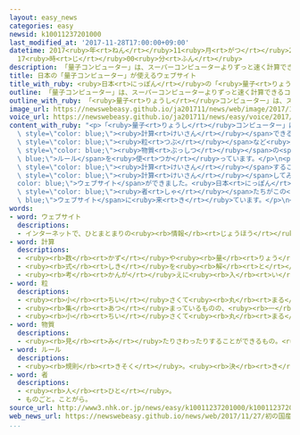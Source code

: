 ```yaml
---
layout: easy_news
categories: easy
newsid: k10011237201000
last_modified_at: '2017-11-28T17:00:00+09:00'
datetime: 2017<ruby>年<rt>ねん</rt></ruby>11<ruby>月<rt>がつ</rt></ruby>28<ruby>日<rt>にち</rt></ruby>
  17<ruby>時<rt>じ</rt></ruby>00<ruby>分<rt>ふん</rt></ruby>
description: 「量子コンピューター」は、スーパーコンピューターよりずっと速く計算できるコンピューターです。
title: 日本の「量子コンピューター」が使えるウェブサイト
title_with_ruby: <ruby>日本<rt>にっぽん</rt></ruby>の「<ruby>量子<rt>りょうし</rt></ruby>コンピューター」が<ruby>使<rt>つか</rt></ruby>えるウェブサイト
outline: 「量子コンピューター」は、スーパーコンピューターよりずっと速く計算できるコンピューターです。
outline_with_ruby: 「<ruby>量子<rt>りょうし</rt></ruby>コンピューター」は、スーパーコンピューターよりずっと<ruby>速<rt>はや</rt></ruby>く<ruby>計算<rt>けいさん</rt></ruby>できるコンピューターです。
image_url: https://newswebeasy.github.io/ja201711/news/web/image/2017/11/27/K10011237201_1711271813_1711271827_01_03.jpg
voice_url: https://newswebeasy.github.io/ja201711/news/easy/voice/2017/11/28/k10011237201000.mp3
content_with_ruby: "<p>「<ruby>量子<rt>りょうし</rt></ruby>コンピューター」は、スーパーコンピューターよりずっと<ruby>速<rt>はや</rt></ruby>く<span\
  \ style=\"color: blue;\"><ruby>計算<rt>けいさん</rt></ruby></span>できるコンピューターです。<ruby>光<rt>ひかり</rt></ruby>の<span\
  \ style=\"color: blue;\"><ruby>粒<rt>つぶ</rt></ruby></span>など<ruby>量子<rt>りょうし</rt></ruby>という<span\
  \ style=\"color: blue;\"><ruby>物質<rt>ぶっしつ</rt></ruby></span>の<span style=\"color:\
  \ blue;\">ルール</span>を<ruby>使<rt>つか</rt></ruby>っています。</p>\n<p>ＮＴＴや<ruby>国立情報学研究所<rt>こくりつじょうほうがくけんきゅうじょ</rt></ruby>などは、<ruby>日本<rt>にっぽん</rt></ruby>で<ruby>初<rt>はじ</rt></ruby>めて<ruby>量子<rt>りょうし</rt></ruby>コンピューターを<ruby>作<rt>つく</rt></ruby>りました。ＮＴＴなどによると、スーパーコンピューターの１００<ruby>倍<rt>ばい</rt></ruby><ruby>速<rt>はや</rt></ruby>く<span\
  \ style=\"color: blue;\"><ruby>計算<rt>けいさん</rt></ruby></span>することもできます。</p>\n<p>２７<ruby>日<rt>にち</rt></ruby>、インターネットを<ruby>使<rt>つか</rt></ruby>ってこのコンピューターで<span\
  \ style=\"color: blue;\"><ruby>計算<rt>けいさん</rt></ruby></span>してみることができる<span style=\"\
  color: blue;\">ウェブサイト</span>ができました。<ruby>日本<rt>にっぽん</rt></ruby>だけではなくて、アメリカ、ロシア、<ruby>中国<rt>ちゅうごく</rt></ruby>など<ruby>世界<rt>せかい</rt></ruby>の<ruby>研究<rt>けんきゅう</rt></ruby><span\
  \ style=\"color: blue;\"><ruby>者<rt>しゃ</rt></ruby></span>たちがこの<span style=\"color:\
  \ blue;\">ウェブサイト</span>に<ruby>来<rt>き</rt></ruby>ています。</p>\n<p></p>\n<p></p>"
words:
- word: ウェブサイト
  descriptions:
  - インターネットで、ひとまとまりの<ruby><rb>情報</rb><rt>じょうほう</rt></ruby>が<ruby><rb>置</rb><rt>お</rt></ruby>かれている<ruby><rb>場所</rb><rt>ばしょ</rt></ruby>。サイト。
- word: 計算
  descriptions:
  - <ruby><rb>数</rb><rt>かず</rt></ruby>や<ruby><rb>量</rb><rt>りょう</rt></ruby>を<ruby><rb>数</rb><rt>かぞ</rt></ruby>えること。
  - <ruby><rb>式</rb><rt>しき</rt></ruby>を<ruby><rb>解</rb><rt>と</rt></ruby>いて、<ruby><rb>答</rb><rt>こた</rt></ruby>えを<ruby><rb>出</rb><rt>だ</rt></ruby>すこと。
  - <ruby><rb>考</rb><rt>かんが</rt></ruby>えに<ruby><rb>入</rb><rt>い</rt></ruby>れておくこと。
- word: 粒
  descriptions:
  - <ruby><rb>小</rb><rt>ちい</rt></ruby>さくて<ruby><rb>丸</rb><rt>まる</rt></ruby>いもの。
  - <ruby><rb>集</rb><rt>あつ</rt></ruby>まっているものの、<ruby><rb>一</rb><rt>ひと</rt></ruby>つ<ruby><rb>一</rb><rt>ひと</rt></ruby>つの<ruby><rb>質</rb><rt>しつ</rt></ruby>や<ruby><rb>大</rb><rt>おお</rt></ruby>きさ。
  - <ruby><rb>小</rb><rt>ちい</rt></ruby>さくて<ruby><rb>丸</rb><rt>まる</rt></ruby>いものを<ruby><rb>数</rb><rt>かぞ</rt></ruby>えることば。
- word: 物質
  descriptions:
  - <ruby><rb>見</rb><rt>み</rt></ruby>たりさわったりすることができるもの。<ruby><rb>品物</rb><rt>しなもの</rt></ruby>。
- word: ルール
  descriptions:
  - <ruby><rb>規則</rb><rt>きそく</rt></ruby>。<ruby><rb>決</rb><rt>き</rt></ruby>まり。
- word: 者
  descriptions:
  - <ruby><rb>人</rb><rt>ひと</rt></ruby>。
  - ものごと。ことがら。
source_url: http://www3.nhk.or.jp/news/easy/k10011237201000/k10011237201000.html
web_news_url: https://newswebeasy.github.io/news/web/2017/11/27/初の国産量子コンピューター-計算能力の体験サイト公開
...
```

